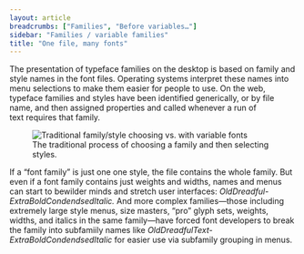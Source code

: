```yaml
---
layout: article
breadcrumbs: ["Families", "Before variables…"]
sidebar: "Families / variable families"
title: "One file, many fonts"
---
```

The presentation of typeface families on the desktop is based on family and style names in the font files. Operating systems interpret these names into menu selections to make them easier for people to use. On the web, typeface families and styles have been identified generically, or by file name, and then assigned properties and called whenever a run of text requires that family.

<figure>
    <img src="{{baseurl}}/images/articles/family-selection.svg" alt="Traditional family/style choosing vs. with variable fonts">
    <figcaption>The traditional process of choosing a family and then selecting styles.</figcaption>
</figure>

If a “font family” is just one one style, the file contains the whole family. But even if a font family contains just weights and widths, names and menus can start to bewilder minds and stretch user interfaces: <i>OldDreadful-ExtraBoldCondendsedItalic.</i> And more complex families—those including extremely large style menus, size masters, “pro” glyph sets, weights, widths, and italics in the same family—have forced font developers to break the family into subfamiily names like <i>OldDreadfulText-ExtraBoldCondendsedItalic</i> for easier use via subfamily grouping in menus.
